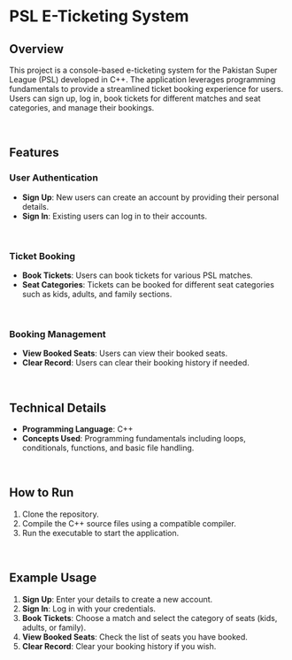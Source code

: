 # PSL E-Ticketing System

## Overview
This project is a console-based e-ticketing system for the Pakistan Super League (PSL) developed in C++. The application leverages programming fundamentals to provide a streamlined ticket booking experience for users. Users can sign up, log in, book tickets for different matches and seat categories, and manage their bookings.

<br>

## Features

### User Authentication
- **Sign Up**: New users can create an account by providing their personal details.
- **Sign In**: Existing users can log in to their accounts.

<br>

### Ticket Booking
- **Book Tickets**: Users can book tickets for various PSL matches.
- **Seat Categories**: Tickets can be booked for different seat categories such as kids, adults, and family sections.

<br>

### Booking Management
- **View Booked Seats**: Users can view their booked seats.
- **Clear Record**: Users can clear their booking history if needed.

<br>

## Technical Details
- **Programming Language**: C++
- **Concepts Used**: Programming fundamentals including loops, conditionals, functions, and basic file handling.

<br>

## How to Run
1. Clone the repository.
2. Compile the C++ source files using a compatible compiler.
3. Run the executable to start the application.

<br>

## Example Usage
1. **Sign Up**: Enter your details to create a new account.
2. **Sign In**: Log in with your credentials.
3. **Book Tickets**: Choose a match and select the category of seats (kids, adults, or family).
4. **View Booked Seats**: Check the list of seats you have booked.
5. **Clear Record**: Clear your booking history if you wish.
